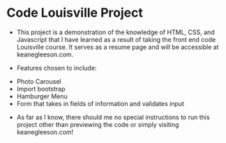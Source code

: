 <h1> Code Louisville Project </h1>

- This project is a demonstration of the knowledge of HTML, CSS, and Javascript that I have learned as a result of taking the front end code Louisville course. It serves as a resume page and will be accessible at keanegleeson.com.

- Features chosen to include:
  <li>Photo Carousel</li>
  <li>Import bootstrap </li>
  <li>Hamburger Menu </li>
  <li>Form that takes in fields of information and validates input </li>

- As far as I know, there should me no special instructions to run this project other than previewing the code or simply visiting keanegleeson.com!
